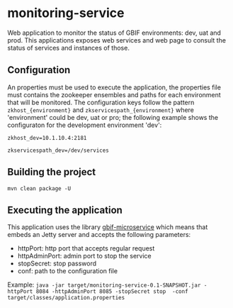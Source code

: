 monitoring-service
===================

Web application to monitor the status of GBIF environments: dev, uat and prod.
This applications exposes web services and web page to consult the status of services and instances of those.

## Configuration
An properties must be used to execute the application, the properties file must contains the zookeeper ensembles and
paths for each environment that will be monitored. The configuration keys follow the pattern ```zkhost_{environment}```
and ```zkservicespath_{environment}``` where 'environment' could be dev, uat or pro; the following example shows the 
configuraton for the development environment 'dev':


```zkhost_dev=10.1.10.4:2181```

```zkservicespath_dev=/dev/services```


## Building the project

```mvn clean package -U```


## Executing the application

This application uses the library [gbif-microservice](https://github.com/gbif/gbif-microservice) which means that 
embeds an Jetty server and accepts the following parameters:
 
  * httpPort: http port that accepts regular request 
  * httpAdminPort: admin port to stop the service 
  * stopSecret: stop password 
  * conf: path to the configuration file
   
 Example:
 ```java -jar target/monitoring-service-0.1-SNAPSHOT.jar -httpPort 8084 -httpAdminPort 8085 -stopSecret stop  -conf target/classes/application.properties```
